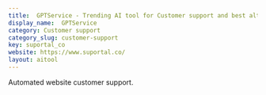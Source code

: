 ```yaml
---
title:  GPTService - Trending AI tool for Customer support and best alternatives
display_name:  GPTService
category: Customer support
category_slug: customer-support
key: suportal_co
website: https://www.suportal.co/
layout: aitool
---
```


Automated website customer support.
